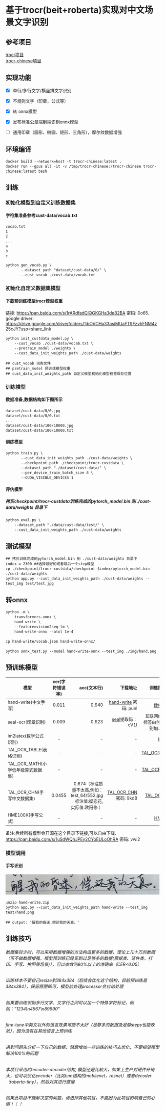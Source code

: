 # 基于trocr(beit+roberta)实现对中文场景文字识别
## 参考项目
[trocr项目](https://github.com/microsoft/unilm/tree/master/trocr)<br>
[trocr-chinese项目](https://github.com/chineseocr/trocr-chinese)
## 实现功能
- [x]  单行/多行文字/横竖排文字识别
- [x]  不规则文字（印章，公式等）
- [x]  转 onnx模型
- [x]  发布标准公章端到端识别onnx模型
- [ ]  通用印章（圆形、椭圆、矩形、三角形），摩尔纹数据增强


## 环境编译
```
docker build --network=host -t trocr-chinese:latest .
docker run --gpus all -it -v /tmp/trocr-chinese:/trocr-chinese trocr-chinese:latest bash

```
## 训练
### 初始化模型到自定义训练数据集
#### 字符集准备参考cust-data/vocab.txt
```
vocab.txt
1
2
...
a
b
c
```
```[python]
python gen_vocab.py \
       --dataset_path "dataset/cust-data/0/" \
       --cust_vocab ./cust-data/vocab.txt

```
### 初始化自定义数据集模型
#### 下载预训练模型trocr模型权重
链接: https://pan.baidu.com/s/1rARdfadQlQGKGHa3de82BA  密码: 0o65.  
google driver: https://drive.google.com/drive/folders/1ibOVCHu33asiMUaFT9FzvhFNM4z25cJY?usp=share_link  
```
python init_custdata_model.py \   
    --cust_vocab ./cust-data/vocab.txt \  
    --pretrain_model ./weights \
    --cust_data_init_weights_path ./cust-data/weights
    
## cust_vocab 词库文件   
## pretrain_model 预训练模型权重   
## cust_data_init_weights_path 自定义模型初始化模型权重保存位置   

```

### 训练模型
#### 数据准备,数据结构如下图所示
```
dataset/cust-data/0/0.jpg
dataset/cust-data/0/0.txt
...
dataset/cust-data/100/10000.jpg
dataset/cust-data/100/10000.txt
```

#### 训练模型
```
python train.py \
       --cust_data_init_weights_path ./cust-data/weights \
       --checkpoint_path ./checkpoint/trocr-custdata \
       --dataset_path "./dataset/cust-data/" \
       --per_device_train_batch_size 8 \
       --CUDA_VISIBLE_DEVICES 1
```

#### 评估模型
##### 拷贝checkpoint/trocr-custdata训练完成的pytorch_model.bin 到 ./cust-data/weights 目录下

```[python]
python eval.py \
    --dataset_path "./data/cust-data/test/" \
    --cust_data_init_weights_path ./cust-data/weights    
```

## 测试模型
```
## 拷贝训练完成的pytorch_model.bin 到 ./cust-data/weights 目录下
index = 2300 ##选择最好的或者最后一个step模型
cp ./checkpoint/trocr-custdata/checkpoint-$index/pytorch_model.bin ./cust-data/weights
python app.py --cust_data_init_weights_path ./cust-data/weights --test_img test/test.jpg
```
## 转onnx 
```shell
python -m \
    transformers.onnx \
    hand-write \
    --feature=vision2seq-lm \
    hand-write-onnx --atol 1e-4

cp hand-write/vocab.json hand-write-onnx/

python onnx_test.py --model hand-write-onnx --test_img ./img/hand.png

```

## 预训练模型
| 模型        | cer(字符错误率)           | acc(文本行)  | 下载地址  |训练数据来源 |训练耗时(GPU:3090) | 
| ------------- |:-------------:| -----:|-----:|-----:|-----:|
| hand-write(中文手写)      |0.011 | 0.940 |[hand-write](https://pan.baidu.com/s/19f7iu9tLHkcT_zpi3UfqLQ)  密码: punl |[数据集地址](https://aistudio.baidu.com/aistudio/datasetdetail/102884/0) |8.5h(10epoch)|
| seal-ocr(印章识别)      |0.009 | 0.923 |[seal](https://pan.baidu.com/s/1hrOWtOYDPK5fNeNM7OvXTw?pwd=cV1I)提取码：cV1I|互联网络爬取，标签由付费api识别加人工验证|
| im2latex(数学公式识别)      |- | - |- |[im2latex](https://zenodo.org/record/56198#.YkniL25Bx_S) ||
| TAL_OCR_TABLE(表格识别)     |- | - |- |[TAL_OCR_TABLE](https://ai.100tal.com/dataset) |
| TAL_OCR_MATH(小学低年级算式数据集)|- | - |- | [TAL_OCR_MATH](https://ai.100tal.com/dataset) |
| TAL_OCR_CHN(手写中文数据集)|0.0455 | 0.674（标注质量不太高,例如：test_64/552.jpg 标注值:蝶恋花, 实际值:欧阳修  ） |[TAL_OCR_CHN](https://pan.baidu.com/s/1GbyVpbiKyVN1nJipvH2fpA)  密码: 9kd8 | [TAL_OCR_CHN](https://ai.100tal.com/dataset) |0.6h(20epoch)|
| HME100K(手写公式)|- | - |- | [HME100K](https://ai.100tal.com/dataset) |

备注:后续所有模型会开源在这个目录下链接,可以自由下载. https://pan.baidu.com/s/1uSdWQhJPEy2CYoEULoOhRA  密码: vwi2
### 模型调用 
#### 手写识别
![image](img/hand.png)
```
unzip hand-write.zip 
python app.py --cust_data_init_weights_path hand-write --test_img test/hand.png

## output: '醒我的昏迷,偿还我的天真。'
```

## 训练技巧
###### 数据集较少时，可以采用数据增强的方法构造更多的数据，理论上几十万的数据（可不做数据增强，模型预训练已经见到过足够多的数据(票据类、证件类，打印、手写、拍照等场景)），可以收敛到90%以上的准确率（CER<0.05）   
###### 训练样本不要自己resize到384x384（后续会优化这个结构，目前预训练是384x384），保留原图即可，模型前处理processor会自动处理    
###### 如果要训练识别多行文字，文字行之间可以加一个特殊字符标记，例如："1234\n4567\n89990"   
###### fine-tune中英文以外的语言效果可能不太好（足够多的数据及足够steps也能收敛），因为没有在其他语言上预训练    
###### 遇到问题先分析一下自己的数据，然后增加一些训练的技巧去优化，不要指望模型解决100%的问题
###### 本项目采用的encoder-decoder结构, 模型还是比较大，如果上生产对硬件开销大，也可以优化encoder（比如cnn结构的mobilenet，resnet）或者decoder（roberta-tiny），然后对其进行蒸馏
###### 如果此项目不能解决您的问题，请选择其他项目，不要因为此项目影响自己的心情！！！

